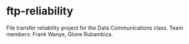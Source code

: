 # ftp-reliability
File transfer reliability project for the Data Communications class. Team members: Frank Wanye, Gloire Rubambiza.
